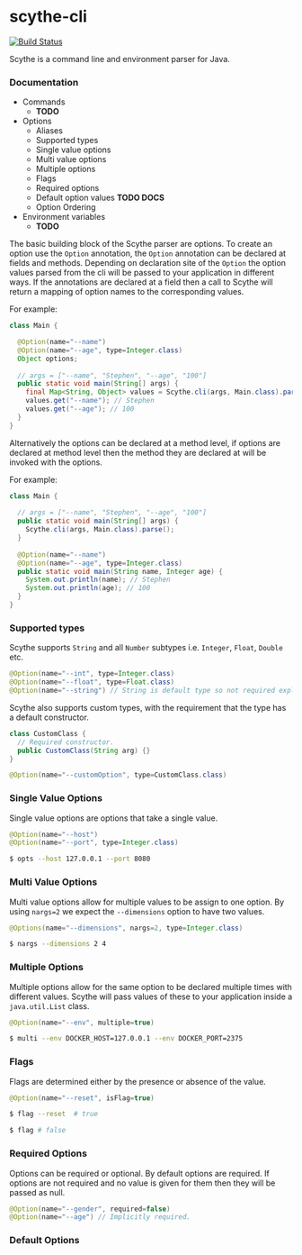 # scythe-cli
[![Build Status](https://travis-ci.org/StephenFox1995/scythe-cli.svg?branch=master)](https://travis-ci.org/StephenFox1995/scythe-cli)

Scythe is a command line and environment parser for Java.

### Documentation
- Commands
    - __TODO__
- Options
    - Aliases
    - Supported types
    - Single value options
    - Multi value options
    - Multiple options
    - Flags
    - Required options
    - Default option values __TODO DOCS__
    - Option Ordering
- Environment variables
    - __TODO__

The basic building block of the Scythe parser are options. To create an option use the `Option` annotation, the `Option` annotation can be declared at fields and methods. Depending on declaration site of the `Option` the option values parsed from the cli will be passed to your application in different ways. If the annotations are declared at a field then a call to Scythe will return a mapping of option names to the corresponding values. 

For example:

```java
class Main {

  @Option(name="--name")
  @Option(name="--age", type=Integer.class)
  Object options;
  
  // args = ["--name", "Stephen", "--age", "100"]
  public static void main(String[] args) {
    final Map<String, Object> values = Scythe.cli(args, Main.class).parse();        
    values.get("--name"); // Stephen
    values.get("--age"); // 100
  }
}
```

Alternatively the options can be declared at a method level, if options are declared at 
method level then the method they are declared at will be invoked with the options.

For example:

```java
class Main {
  
  // args = ["--name", "Stephen", "--age", "100"]
  public static void main(String[] args) {
    Scythe.cli(args, Main.class).parse();
  }
  
  @Option(name="--name")
  @Option(name="--age", type=Integer.class)
  public static void main(String name, Integer age) {
    System.out.println(name); // Stephen
    System.out.println(age); // 100
  }
}
```

### Supported types
Scythe supports `String` and all `Number` subtypes i.e. `Integer`, `Float`, `Double` etc.
```java
@Option(name="--int", type=Integer.class)
@Option(name="--float", type=Float.class)
@Option(name="--string") // String is default type so not required explicitly.
```

Scythe also supports custom types, with the requirement that the type has a default constructor.

```java
class CustomClass {
  // Required constructor.
  public CustomClass(String arg) {}
}
```

```java
@Option(name="--customOption", type=CustomClass.class)
```


### Single Value Options
Single value options are options that take a single value.

```java
@Option(name="--host")
@Option(name="--port", type=Integer.class)
```

```bash
$ opts --host 127.0.0.1 --port 8080
```

### Multi Value Options
Multi value options allow for multiple values to be assign to one option.
By using `nargs=2` we expect the `--dimensions` option to have two values.
```java
@Options(name="--dimensions", nargs=2, type=Integer.class)
```

```bash
$ nargs --dimensions 2 4
```

### Multiple Options
Multiple options allow for the same option to be declared multiple times with different values. Scythe will pass values of these to your application inside a `java.util.List` class.
```java
@Option(name="--env", multiple=true)
```

```bash
$ multi --env DOCKER_HOST=127.0.0.1 --env DOCKER_PORT=2375
```

### Flags
Flags are determined either by the presence or absence of the value.

```java
@Option(name="--reset", isFlag=true)
```

```bash
$ flag --reset  # true

$ flag # false
```

### Required Options
Options can be required or optional. By default options are required. If options are not required and no value is given for them then they will be passed as null.

```java
@Option(name="--gender", required=false)
@Option(name="--age") // Implicitly required.
```

### Default Options

